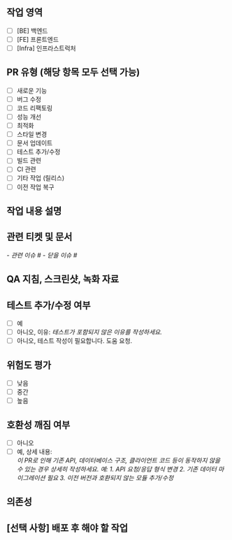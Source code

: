 ## 작업 영역
<!-- PR이 관련된 작업 영역을 선택하세요 -->
- [ ] [BE] 백엔드
- [ ] [FE] 프론트엔드
- [ ] [Infra] 인프라스트럭처

## PR 유형 (해당 항목 모두 선택 가능)
<!-- 이 PR의 유형을 선택하세요 -->
- [ ] 새로운 기능
- [ ] 버그 수정
- [ ] 코드 리팩토링
- [ ] 성능 개선
- [ ] 최적화
- [ ] 스타일 변경
- [ ] 문서 업데이트
- [ ] 테스트 추가/수정
- [ ] 빌드 관련
- [ ] CI 관련
- [ ] 기타 작업 (릴리스)
- [ ] 이전 작업 복구

## 작업 내용 설명
<!-- 이 PR이 수행하는 작업에 대해 명확하고 간결하게 설명하세요. 이 내용을 입력한 후, 이 문구를 삭제해주세요. -->

## 관련 티켓 및 문서
<!-- 관련된 티켓, 이슈, 또는 문서를 나열하세요. 필요 시 `#` 뒤에 이슈 번호를 입력하세요. -->
_- 관련 이슈 #_
_- 닫을 이슈 #_

## QA 지침, 스크린샷, 녹화 자료
<!-- 변경 사항을 테스트하는 방법을 작성하고, 스크린샷이나 녹화 자료가 있다면 첨부하세요. -->

## 테스트 추가/수정 여부
<!-- 테스트가 추가 또는 수정되었는지 선택하세요. 80% 이상의 코드 커버리지를 유지하는 것을 권장합니다. -->
- [ ] 예
- [ ] 아니오, 이유: _테스트가 포함되지 않은 이유를 작성하세요._
- [ ] 아니오, 테스트 작성이 필요합니다. 도움 요청.

## 위험도 평가
<!-- 이 PR의 위험도를 평가하고, 관련 완화 전략을 작성하세요. -->
- [ ] 낮음
- [ ] 중간
- [ ] 높음

## 호환성 깨짐 여부
<!-- 이 PR이 기존 시스템과의 호환성을 깨는지 여부를 작성하세요. -->
- [ ] 아니오
- [ ] 예, 상세 내용:  
_이 PR로 인해 기존 API, 데이터베이스 구조, 클라이언트 코드 등이 동작하지 않을 수 있는 경우 상세히 작성하세요._
_예:_
_1. API 요청/응답 형식 변경_
_2. 기존 데이터 마이그레이션 필요_
_3. 이전 버전과 호환되지 않는 모듈 추가/수정_

## 의존성
<!-- 이 PR이 의존하는 항목(예: 관련 PR, 외부 패키지 등)을 작성하세요. -->

## [선택 사항] 배포 후 해야 할 작업
<!-- 배포 후 수행해야 할 작업이 있으면 작성하세요. 없을 경우 "없음"이라고 입력하세요. -->